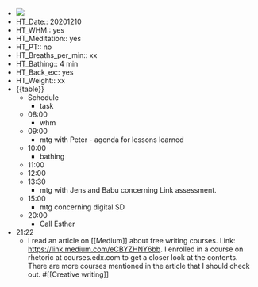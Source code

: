 - ![](https://firebasestorage.googleapis.com/v0/b/firescript-577a2.appspot.com/o/imgs%2Fapp%2FDavidsroam%2Fl-gk9-iKVi.png?alt=media&token=8d255244-98af-4d80-a1ae-22d0ddca6c81)
- HT_Date:: 20201210
- HT_WHM:: yes
- HT_Meditation:: yes 
- HT_PT:: no
- HT_Breaths_per_min:: xx 
- HT_Bathing:: 4 min
- HT_Back_ex:: yes
- HT_Weight:: xx
- {{table}} 
    - Schedule 
        - task
    - 08:00
        - whm
    - 09:00
        - mtg with Peter - agenda for lessons learned
    - 10:00 
        - bathing
    - 11:00 
    - 12:00
    - 13:30
        - mtg with Jens and Babu concerning Link assessment.
    - 15:00
        - mtg concerning digital SD
    - 20:00
        - Call Esther
- 21:22
    - I read an article on [[Medium]] about free writing courses. Link: https://link.medium.com/eCBYZHNY6bb. I enrolled in a course on rhetoric at courses.edx.com to get a closer look at the contents. There are more courses mentioned in the article that I should check out.  #[[Creative writing]]

